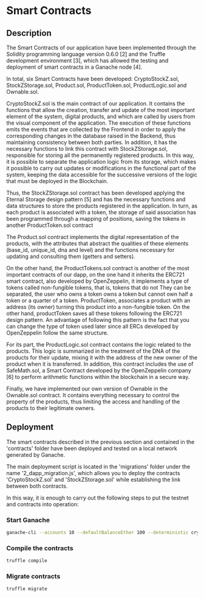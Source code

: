# Smart Contracts

## Description

The Smart Contracts of our application have been implemented through the Solidity programming language version 0.6.0 [2] and the Truffle development environment [3], which has allowed the testing and deployment of smart contracts in a Ganache node [4].
 
In total, six Smart Contracts have been developed: CryptoStockZ.sol, StockZStorage.sol, Product.sol, ProductToken.sol, ProductLogic.sol and Ownable.sol.
 
CryptoStockZ.sol is the main contract of our application. It contains the functions that allow the creation, transfer and update of the most important element of the system, digital products, and which are called by users from the visual component of the application. The execution of these functions emits the events that are collected by the Frontend in order to apply the corresponding changes in the database raised in the Backend, thus maintaining consistency between both parties.
In addition, it has the necessary functions to link this contract with StockZStorage.sol, responsible for storing all the permanently registered products. In this way, it is possible to separate the application logic from its storage, which makes it possible to carry out updates or modifications in the functional part of the system, keeping the data accessible for the successive versions of the logic that must be deployed in the Blockchain.
 
Thus, the StockZStorage.sol contract has been developed applying the Eternal Storage design pattern [5] and has the necessary functions and data structures to store the products registered in the application. In turn, as each product is associated with a token, the storage of said association has been programmed through a mapping of positions, saving the tokens in another ProductToken.sol contract
 
The Product.sol contract implements the digital representation of the products, with the attributes that abstract the qualities of these elements (base_id, unique_id, dna and level) and the functions necessary for updating and consulting them (getters and setters).
 
On the other hand, the ProductTokens.sol contract is another of the most important contracts of our dapp, on the one hand it inherits the ERC721 smart contract, also developed by OpenZeppelin, it implements a type of tokens called non-fungible tokens, that is, tokens that do not They can be separated, the user who owns a token owns a token but cannot own half a token or a quarter of a token. ProductToken, associates a product with an address (its owner) turning this product into a non-fungible token. On the other hand, productToken saves all these tokens following the ERC721 design pattern.
An advantage of following this pattern is the fact that you can change the type of token used later since all ERCs developed by OpenZeppelin follow the same structure.
 
For its part, the ProductLogic.sol contract contains the logic related to the products. This logic is summarized in the treatment of the DNA of the products for their update, mixing it with the address of the new owner of the product when it is transferred.
In addition, this contract includes the use of SafeMath.sol, a Smart Contract developed by the OpenZeppelin company [6] to perform arithmetic functions within the blockchain in a secure way.
 
Finally, we have implemented our own version of Ownable in the Ownable.sol contract. It contains everything necessary to control the property of the products, thus limiting the access and handling of the products to their legitimate owners.

## Deployment

The smart contracts described in the previous section and contained in the 'contracts' folder have been deployed and tested on a local network generated by Ganache.

The main deployment script is located in the 'migrations' folder under the name '2_dapp_migration.js', which allows you to deploy the contracts 'CryptoStockZ.sol' and 'StockZStorage.sol' while establishing the link between both contracts.

In this way, it is enough to carry out the following steps to put the testnet and contracts into operation:

### Start Ganache
```bash
ganache-cli --accounts 10 --defaultBalanceEther 100 --deterministic cryptostockz --port 8545 --allowUnlimitedContractSize
```

### Compile the contracts
```bash
truffle compile
```

### Migrate contracts
```bash
truffle migrate
```
